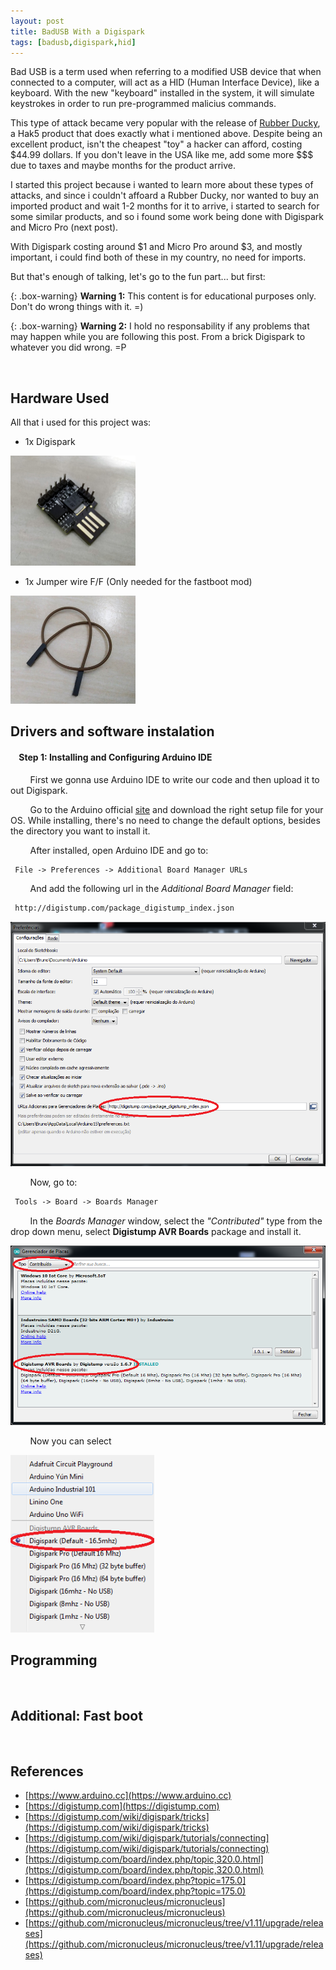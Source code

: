 ```yaml
---
layout: post
title: BadUSB With a Digispark
tags: [badusb,digispark,hid]
---
```


Bad USB is a term used when referring to a modified USB device that when connected to a computer, will act as a HID (Human Interface Device), like a keyboard. With the new "keyboard" installed in the system, it will simulate keystrokes in order to run pre-programmed malicius commands.

This type of attack became very popular with the release of [Rubber Ducky](https://shop.hak5.org/products/usb-rubber-ducky-deluxe), a Hak5 product that does exactly what i mentioned above. Despite being an excellent product, isn't the cheapest "toy" a hacker can afford, costing $44.99 dollars. If you don't leave in the USA like me, add some more $$$ due to taxes and maybe months for the product arrive.

I started this project because i wanted to learn more about these types of attacks, and since i couldn't affoard a Rubber Ducky, nor wanted to buy an imported product and wait 1-2 months for it to arrive, i started to search for some similar products, and so i found some work being done with Digispark and Micro Pro (next post).

With Digispark costing around $1 and Micro Pro around $3, and mostly important, i could find both of these in my country, no need for imports. 

But that's enough of talking, let's go to the fun part... but first:


{: .box-warning}
**Warning 1:** This content is for educational purposes only. Don't do wrong things with it. =)

{: .box-warning} 
**Warning 2:** I hold no responsability if any problems that may happen while you are following this post. From a brick Digispark to whatever you did wrong. =P

<br/>

## Hardware Used

All that i used for this project was:

* 1x Digispark

<img src="../img/BadUSB - Digispark.jpg" width="200"/>

* 1x Jumper wire F/F (Only needed for the fastboot mod)

<img src="../img/BadUSB - JumperFF.jpg" width="200"/>

<br/>

## Drivers and software instalation


#### &nbsp;&nbsp;&nbsp; Step 1: Installing and Configuring Arduino IDE

&nbsp;&nbsp;&nbsp;&nbsp;&nbsp;&nbsp;&nbsp; First we gonna use Arduino IDE to write our code and then upload it to out Digispark. 

&nbsp;&nbsp;&nbsp;&nbsp;&nbsp;&nbsp;&nbsp; Go to the Arduino official [site](https://www.arduino.cc/en/Main/Software) and download the right setup file for your OS. While installing, there's no need to change the default options, besides the directory you want to install it.

&nbsp;&nbsp;&nbsp;&nbsp;&nbsp;&nbsp;&nbsp; After installed, open Arduino IDE and go to:
```perl
 File -> Preferences -> Additional Board Manager URLs
```

&nbsp;&nbsp;&nbsp;&nbsp;&nbsp;&nbsp;&nbsp; And add the following url in the *Additional Board Manager* field:
```perl
 http://digistump.com/package_digistump_index.json
```

<img class="img-center" src="../img/BadUSB - Install 1.png" width="600"/>

&nbsp;&nbsp;&nbsp;&nbsp;&nbsp;&nbsp;&nbsp; Now, go to:
```perl
 Tools -> Board -> Boards Manager
```

&nbsp;&nbsp;&nbsp;&nbsp;&nbsp;&nbsp;&nbsp; In the *Boards Manager* window, select the *"Contributed"* type from the drop down menu, select **Digistump AVR Boards** package and install it.

<img class="img-center" src="../img/BadUSB - Install 2.png" width="600"/>

&nbsp;&nbsp;&nbsp;&nbsp;&nbsp;&nbsp;&nbsp; Now you can select

<img class="img-center" src="../img/BadUSB - Install 3.png" width="230"/>



<br/>

## Programming

<br/>

## Additional: Fast boot

<br/>

## References

- [https://www.arduino.cc](https://www.arduino.cc)
- [https://digistump.com](https://digistump.com)
- [https://digistump.com/wiki/digispark/tricks](https://digistump.com/wiki/digispark/tricks)
- [https://digistump.com/wiki/digispark/tutorials/connecting](https://digistump.com/wiki/digispark/tutorials/connecting)
- [https://digistump.com/board/index.php/topic,320.0.html](https://digistump.com/board/index.php/topic,320.0.html)
- [https://digistump.com/board/index.php?topic=175.0](https://digistump.com/board/index.php?topic=175.0)
- [https://github.com/micronucleus/micronucleus](https://github.com/micronucleus/micronucleus)
- [https://github.com/micronucleus/micronucleus/tree/v1.11/upgrade/releases](https://github.com/micronucleus/micronucleus/tree/v1.11/upgrade/releases)
